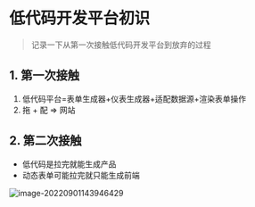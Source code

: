 # 低代码开发平台初识

>记录一下从第一次接触低代码开发平台到放弃的过程

## 1. 第一次接触

1. 低代码平台=表单生成器+仪表生成器+适配数据源+渲染表单操作
2. 拖 + 配 => 网站

## 2. 第二次接触

- 低代码是拉完就能生成产品
- 动态表单可能拉完就只能生成前端

![image-20220901143946429](https://cdn.jsdelivr.net/gh/MrJackC/PicGoImages/other/202404301014420.png)